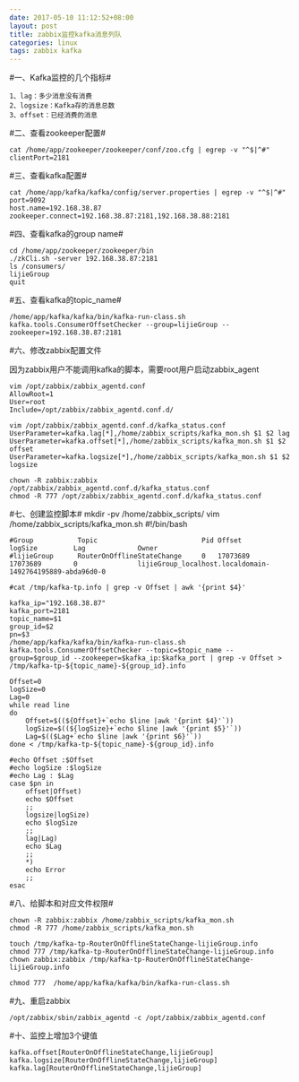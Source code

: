 ```yaml
---
date: 2017-05-10 11:12:52+08:00
layout: post
title: zabbix监控kafka消息列队
categories: linux
tags: zabbix kafka
---
```


#一、Kafka监控的几个指标#

	1、lag：多少消息没有消费
	2、logsize：Kafka存的消息总数
	3、offset：已经消费的消息


#二、查看zookeeper配置#

	cat /home/app/zookeeper/zookeeper/conf/zoo.cfg | egrep -v "^$|^#"
	clientPort=2181

#三、查看kafka配置#

	cat /home/app/kafka/kafka/config/server.properties | egrep -v "^$|^#"
	port=9092
	host.name=192.168.38.87
	zookeeper.connect=192.168.38.87:2181,192.168.38.88:2181

#四、查看kafka的group name#

	cd /home/app/zookeeper/zookeeper/bin
	./zkCli.sh -server 192.168.38.87:2181
	ls /consumers/
	lijieGroup
	quit

#五、查看kafka的topic_name#

	/home/app/kafka/kafka/bin/kafka-run-class.sh kafka.tools.ConsumerOffsetChecker --group=lijieGroup --zookeeper=192.168.38.87:2181


#六、修改zabbix配置文件

因为zabbix用户不能调用kafka的脚本，需要root用户启动zabbix_agent

	vim /opt/zabbix/zabbix_agentd.conf
	AllowRoot=1
	User=root
	Include=/opt/zabbix/zabbix_agentd.conf.d/
	
	vim /opt/zabbix/zabbix_agentd.conf.d/kafka_status.conf
	UserParameter=kafka.lag[*],/home/zabbix_scripts/kafka_mon.sh $1 $2 lag
	UserParameter=kafka.offset[*],/home/zabbix_scripts/kafka_mon.sh $1 $2 offset
	UserParameter=kafka.logsize[*],/home/zabbix_scripts/kafka_mon.sh $1 $2 logsize
	
	chown -R zabbix:zabbix /opt/zabbix/zabbix_agentd.conf.d/kafka_status.conf
	chmod -R 777 /opt/zabbix/zabbix_agentd.conf.d/kafka_status.conf

#七、创建监控脚本#
	mkdir -pv /home/zabbix_scripts/
	vim /home/zabbix_scripts/kafka_mon.sh
	#!/bin/bash
	
	#Group           Topic                          Pid Offset          logSize         Lag             Owner
	#lijieGroup      RouterOnOfflineStateChange     0   17073689        17073689        0               lijieGroup_localhost.localdomain-1492764195889-abda96d0-0
	
	#cat /tmp/kafka-tp.info | grep -v Offset | awk '{print $4}'
	
	kafka_ip="192.168.38.87"
	kafka_port=2181
	topic_name=$1
	group_id=$2
	pn=$3
	/home/app/kafka/kafka/bin/kafka-run-class.sh kafka.tools.ConsumerOffsetChecker --topic=$topic_name --group=$group_id --zookeeper=$kafka_ip:$kafka_port | grep -v Offset > /tmp/kafka-tp-${topic_name}-${group_id}.info
	
	Offset=0
	logSize=0
	Lag=0
	while read line
	do
	    Offset=$((${Offset}+`echo $line |awk '{print $4}'`))
	    logSize=$((${logSize}+`echo $line |awk '{print $5}'`))
	    Lag=$(($Lag+`echo $line |awk '{print $6}'`))
	done < /tmp/kafka-tp-${topic_name}-${group_id}.info
	
	#echo Offset :$Offset
	#echo logSize :$logSize
	#echo Lag : $Lag
	case $pn in
	    offset|Offset)
	    echo $Offset
	    ;;
	    logsize|logSize)
	    echo $logSize
	    ;;
	    lag|Lag)
	    echo $Lag
	    ;;
	    *)
	    echo Error
	    ;;
	esac

#八、给脚本和对应文件权限#

	chown -R zabbix:zabbix /home/zabbix_scripts/kafka_mon.sh
	chmod -R 777 /home/zabbix_scripts/kafka_mon.sh
	
	touch /tmp/kafka-tp-RouterOnOfflineStateChange-lijieGroup.info
	chmod 777 /tmp/kafka-tp-RouterOnOfflineStateChange-lijieGroup.info
	chown zabbix:zabbix /tmp/kafka-tp-RouterOnOfflineStateChange-lijieGroup.info
	
	chmod 777  /home/app/kafka/kafka/bin/kafka-run-class.sh

#九、重启zabbix

	/opt/zabbix/sbin/zabbix_agentd -c /opt/zabbix/zabbix_agentd.conf


#十、监控上增加3个键值

	kafka.offset[RouterOnOfflineStateChange,lijieGroup]
	kafka.logsize[RouterOnOfflineStateChange,lijieGroup]
	kafka.lag[RouterOnOfflineStateChange,lijieGroup]